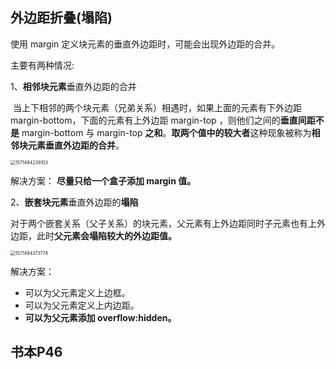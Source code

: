 ## 外边距折叠(塌陷)

使用 margin 定义块元素的垂直外边距时，可能会出现外边距的合并。

主要有两种情况:

1、**相邻块元素**垂直外边距的合并

​		当上下相邻的两个块元素（兄弟关系）相遇时，如果上面的元素有下外边距 margin-bottom，下面的元素有上外边距 margin-top ，则他们之间的**垂直间距不是** margin-bottom 与 margin-top **之和**。**取两个值中的较大者**这种现象被称为**相邻块元素垂直外边距的合并**。

<img src="E:/Fronted/05-前端基础CSS第三天/笔记/images/1571494239103.png" alt="1571494239103" style="zoom:50%;" />

解决方案：
		**尽量只给一个盒子添加 margin 值。**

2、**嵌套块元素**垂直外边距的**塌陷**

​		对于两个嵌套关系（父子关系）的块元素，父元素有上外边距同时子元素也有上外边距，此时**父元素会塌陷较大的外边距值。**

<img src="E:/Fronted/05-前端基础CSS第三天/笔记/images/1571494373778.png" alt="1571494373778" style="zoom:50%;" />

解决方案：

- 可以为父元素定义上边框。
- 可以为父元素定义上内边距。
- **可以为父元素添加 overflow:hidden。**

## 书本P46